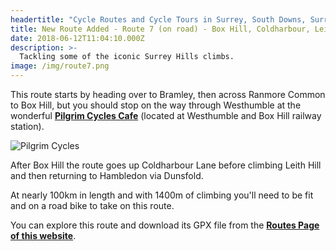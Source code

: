 ```yaml
---
headertitle: "Cycle Routes and Cycle Tours in Surrey, South Downs, Surrey Hills, West Sussex, Guildford, Haslemere, Farnham, Godalming, Chiddingfold and Petworth."
title: New Route Added - Route 7 (on road) - Box Hill, Coldharbour, Leith Hill - 92km 1400m of climbing
date: 2018-06-12T11:04:10.000Z
description: >-
  Tackling some of the iconic Surrey Hills climbs.
image: /img/route7.png
---
```

This route starts by heading over to Bramley, then across Ranmore Common to Box Hill, but you should stop on the way through Westhumble at the wonderful **[Pilgrim Cycles Cafe](http://pilgrim-cycles.co.uk/)** (located at Westhumble and Box Hill railway station).

![Pilgrim Cycles](/img/pilgrim_cycles.jpg)

After Box Hill the route goes up Coldharbour Lane before climbing Leith Hill and then returning to Hambledon via Dunsfold.

At nearly 100km in length and with 1400m of climbing you'll need to be fit and on a road bike to take on this route.

You can explore this route and download its GPX file from the **[Routes Page of this website](/routes/#route7)**.